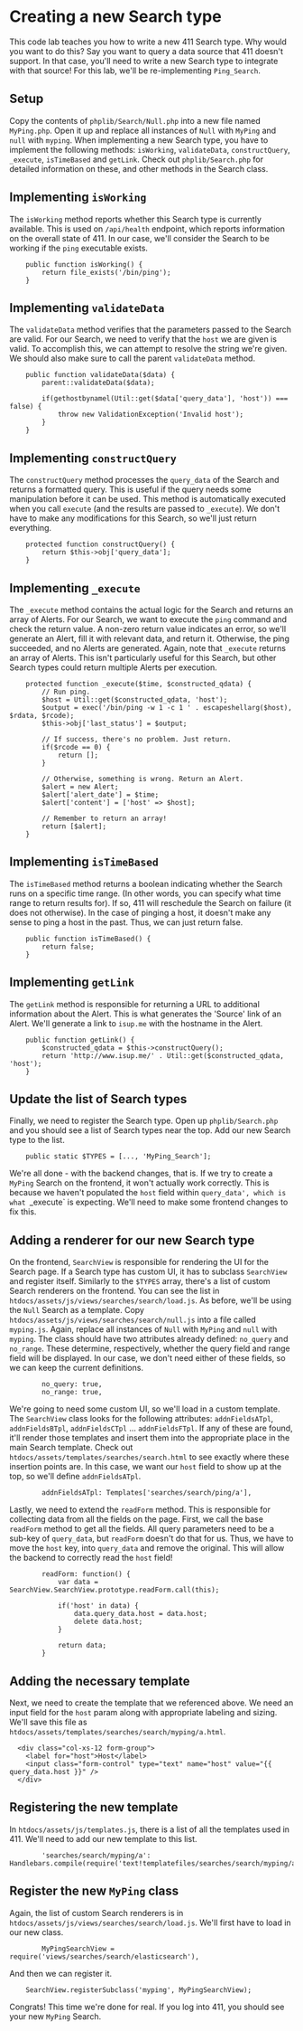 Creating a new Search type
==========================

This code lab teaches you how to write a new 411 Search type. Why would you want to do this? Say you want to query a data source that 411 doesn't support. In that case, you'll need to write a new Search type to integrate with that source! For this lab, we'll be re-implementing `Ping_Search`.


Setup
-----

Copy the contents of `phplib/Search/Null.php` into a new file named `MyPing.php`. Open it up and replace all instances of `Null` with `MyPing` and `null` with `myping`. When implementing a new Search type, you have to implement the following methods: `isWorking`, `validateData`, `constructQuery`, `_execute`, `isTimeBased` and `getLink`. Check out `phplib/Search.php` for detailed information on these, and other methods in the Search class.


Implementing `isWorking`
------------------------

The `isWorking` method reports whether this Search type is currently available. This is used on `/api/health` endpoint, which reports information on the overall state of 411. In our case, we'll consider the Search to be working if the `ping` executable exists.
```
    public function isWorking() {
        return file_exists('/bin/ping');
    }
```


Implementing `validateData`
------------------------

The `validateData` method verifies that the parameters passed to the Search are valid. For our Search, we need to verify that the `host` we are given is valid. To accomplish this, we can attempt to resolve the string we're given. We should also make sure to call the parent `validateData` method.
```
    public function validateData($data) {
        parent::validateData($data);

        if(gethostbynamel(Util::get($data['query_data'], 'host')) === false) {
            throw new ValidationException('Invalid host');
        }
    }
```


Implementing `constructQuery`
-----------------------------

The `constructQuery` method processes the `query_data` of the Search and returns a formatted query. This is useful if the query needs some manipulation before it can be used. This method is automatically executed when you call `execute` (and the results are passed to `_execute`). We don't have to make any modifications for this Search, so we'll just return everything.
```
    protected function constructQuery() {
        return $this->obj['query_data'];
    }
```


Implementing `_execute`
------------------------

The `_execute` method contains the actual logic for the Search and returns an array of Alerts. For our Search, we want to execute the `ping` command and check the return value. A non-zero return value indicates an error, so we'll generate an Alert, fill it with relevant data, and return it. Otherwise, the ping succeeded, and no Alerts are generated. Again, note that `_execute` returns an array of Alerts. This isn't particularly useful for this Search, but other Search types could return multiple Alerts per execution.
```
    protected function _execute($time, $constructed_qdata) {
        // Run ping.
        $host = Util::get($constructed_qdata, 'host');
        $output = exec('/bin/ping -w 1 -c 1 ' . escapeshellarg($host), $rdata, $rcode);
        $this->obj['last_status'] = $output;

        // If success, there's no problem. Just return.
        if($rcode == 0) {
            return [];
        }

        // Otherwise, something is wrong. Return an Alert.
        $alert = new Alert;
        $alert['alert_date'] = $time;
        $alert['content'] = ['host' => $host];

        // Remember to return an array!
        return [$alert];
    }
```


Implementing `isTimeBased`
--------------------------

The `isTimeBased` method returns a boolean indicating whether the Search runs on a specific time range. (In other words, you can specify what time range to return results for). If so, 411 will reschedule the Search on failure (it does not otherwise). In the case of pinging a host, it doesn't make any sense to ping a host in the past. Thus, we can just return false.
```
    public function isTimeBased() {
        return false;
    }
```

Implementing `getLink`
----------------------

The `getLink` method is responsible for returning a URL to additional information about the Alert. This is what generates the 'Source' link of an Alert. We'll generate a link to `isup.me` with the hostname in the Alert.
```
    public function getLink() {
        $constructed_qdata = $this->constructQuery();
        return 'http://www.isup.me/' . Util::get($constructed_qdata, 'host');
    }
```


Update the list of Search types
-------------------------------

Finally, we need to register the Search type. Open up `phplib/Search.php` and you should see a list of Search types near the top. Add our new Search type to the list.
```
    public static $TYPES = [..., 'MyPing_Search'];
```

We're all done - with the backend changes, that is. If we try to create a `MyPing` Search on the frontend, it won't actually work correctly. This is because we haven't populated the `host` field within `query_data', which is what `_execute` is expecting. We'll need to make some frontend changes to fix this.


Adding a renderer for our new Search type
-----------------------------------------

On the frontend, `SearchView` is responsible for rendering the UI for the Search page. If a Search type has custom UI, it has to subclass `SearchView` and register itself. Similarly to the `$TYPES` array, there's a list of custom Search renderers on the frontend. You can see the list in `htdocs/assets/js/views/searches/search/load.js`. As before, we'll be using the `Null` Search as a template. Copy `htdocs/assets/js/views/searches/search/null.js` into a file called `myping.js`. Again, replace all instances of `Null` with `MyPing` and `null` with `myping`. The class should have two attributes already defined: `no_query` and `no_range`. These determine, respectively, whether the query field and range field will be displayed. In our case, we don't need either of these fields, so we can keep the current definitions.
```
        no_query: true,
        no_range: true,
```

We're going to need some custom UI, so we'll load in a custom template. The `SearchView` class looks for the following attributes: `addnFieldsATpl`, `addnFieldsBTpl`, `addnFieldsCTpl` ... `addnFieldsFTpl`. If any of these are found, it'll render those templates and insert them into the appropriate place in the main Search template. Check out `htdocs/assets/templates/searches/search.html` to see exactly where these insertion points are. In this case, we want our `host` field to show up at the top, so we'll define `addnFieldsATpl`.
```
        addnFieldsATpl: Templates['searches/search/ping/a'],
```

Lastly, we need to extend the `readForm` method. This is responsible for collecting data from all the fields on the page. First, we call the base `readForm` method to get all the fields. All query parameters need to be a sub-key of `query_data`, but `readForm` doesn't do that for us. Thus, we have to move the `host` key, into `query_data` and remove the original. This will allow the backend to correctly read the `host` field!
```
        readForm: function() {
            var data = SearchView.SearchView.prototype.readForm.call(this);

            if('host' in data) {
                data.query_data.host = data.host;
                delete data.host;
            }

            return data;
        }
```


Adding the necessary template
-----------------------------

Next, we need to create the template that we referenced above. We need an input field for the `host` param along with appropriate labeling and sizing. We'll save this file as `htdocs/assets/templates/searches/search/myping/a.html`.
```
  <div class="col-xs-12 form-group">
    <label for="host">Host</label>
    <input class="form-control" type="text" name="host" value="{{ query_data.host }}" />
  </div>
```


Registering the new template
----------------------------

In `htdocs/assets/js/templates.js`, there is a list of all the templates used in 411. We'll need to add our new template to this list.
```
        'searches/search/myping/a': Handlebars.compile(require('text!templatefiles/searches/search/myping/a.html')),
```


Register the new `MyPing` class
-------------------------------

Again, the list of custom Search renderers is in `htdocs/assets/js/views/searches/search/load.js`. We'll first have to load in our new class.
```
        MyPingSearchView = require('views/searches/search/elasticsearch'),
```

And then we can register it.
```
    SearchView.registerSubclass('myping', MyPingSearchView);
```

Congrats! This time we're done for real. If you log into 411, you should see your new `MyPing` Search.
